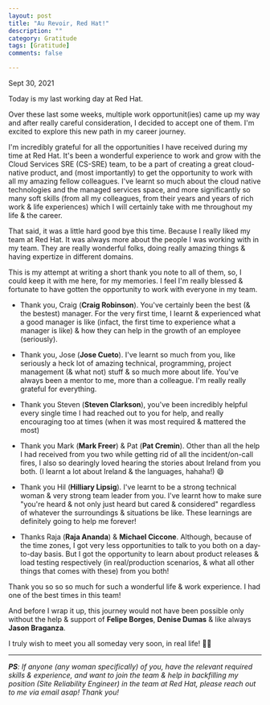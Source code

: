 ```yaml
---
layout: post
title: "Au Revoir, Red Hat!"
description: ""
category: Gratitude
tags: [Gratitude]
comments: false

---
```


Sept 30, 2021

Today is my last working day at Red Hat.

Over these last some weeks, multiple work opportunit(ies) came up my way and after really careful consideration, I decided to accept one of them. I'm excited to explore this new path in my career journey.

I'm incredibly grateful for all the opportunities I have received during my time at Red Hat. It's been a wonderful experience to work and grow with the Cloud Services SRE (CS-SRE) team, to be a part of creating a great cloud-native product, and (most importantly) to get the opportunity to work with all my amazing fellow colleagues. I've learnt so much about the cloud native technologies and the managed services space, and more significantly so many soft skills (from all my colleagues, from their years and years of rich work & life experiences) which I will certainly take with me throughout my life & the career.

That said, it was a little hard good bye this time. Because I really liked my team at Red Hat. It was always more about the people I was working with in my team. They are really wonderful folks, doing really amazing things & having expertize in different domains.

This is my attempt at writing a short thank you note to all of them, so, I could keep it with me here, for my memories. I feel I'm really blessed & fortunate to have gotten the opportunity to work with everyone in my team.

- Thank you, Craig (**Craig Robinson**). You've certainly been the best (& the bestest) manager. For the very first time, I learnt & experienced what a good manager is like (infact, the first time to experience what a manager is like) & how they can help in the growth of an employee (seriously).

- Thank you, Jose (**Jose Cueto**). I've learnt so much from you, like seriously a heck lot of amazing technical, programming, project management (& what not) stuff & so much more about life. You've always been a mentor to me, more than a colleague. I'm really really grateful for everything.

- Thank you Steven (**Steven Clarkson**), you've been incredibly helpful every single time I had reached out to you for help, and really encouraging too at times (when it was most required & mattered the most)

- Thank you Mark (**Mark Freer**) & Pat (**Pat Cremin**). Other than all the help I had received from you two while getting rid of all the incident/on-call fires, I also so dearingly loved hearing the stories about Ireland from you both. (I learnt a lot about Ireland & the languages, hahaha!) 😄

- Thank you Hil (**Hilliary Lipsig**). I've learnt to be a strong technical woman & very strong team leader from you. I've learnt how to make sure "you're heard & not only just heard but cared & considered" regardless of whatever the surroundings & situations be like. These learnings are definitely going to help me forever!

- Thanks Raja (**Raja Ananda**) & **Michael Ciccone**. Although, because of the time zones, I got very less opportunities to talk to you both on a day-to-day basis. But I got the opportunity to learn about product releases & load testing respectively  (in real/production scenarios, & what all other things that comes with these) from you both!

Thank you so so so much for such a wonderful life & work experience. I had one of the best times in this team!

And before I wrap it up, this journey would not have been possible only without the help & support of **Felipe Borges**, **Denise Dumas** & like always **Jason Braganza**.

I truly wish to meet you all someday very soon, in real life! 🙋‍♀️

---

_**PS**: If anyone (any woman specifically) of you, have the relevant required skills & experience, and want to join the team & help in backfilling my position (Site Reliability Engineer) in the team at Red Hat, please reach out to me via email asap! Thank you!_
